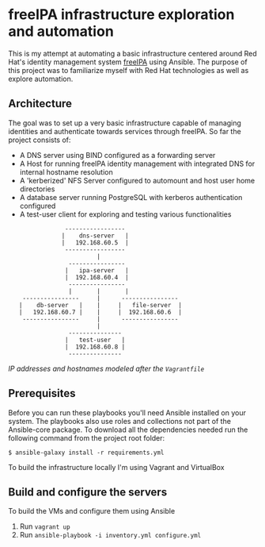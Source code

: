 # freeIPA infrastructure exploration and automation
This is my attempt at automating a basic infrastructure centered around Red Hat's identity management system [freeIPA](https://www.freeipa.org/) using Ansible. The purpose of this project was to familiarize myself with Red Hat technologies as well as explore automation.

## Architecture
The goal was to set up a very basic infrastructure capable of managing identities and authenticate towards services through freeIPA. So far the project consists of:

* A DNS server using BIND configured as a forwarding server
* A Host for running freeIPA identity management with integrated DNS for internal hostname resolution
* A 'kerberized' NFS Server configured to automount and host user home directories
* A database server running PostgreSQL with kerberos authentication configured
* A test-user client for exploring and testing various functionalities

``` 
                -----------------
               |    dns-server   |
               |   192.168.60.5  |
                -----------------
                         |
                 ----------------
                |   ipa-server   |
                |  192.168.60.4  |
                 ----------------
                 |       |       |
    ----------------     |      ----------------
   |    db-server   |    |     |   file-server  |
   |   192.168.60.7 |    |     |  192.168.60.6  |
    ----------------     |      ----------------
                         |      
                 ---------------
                |   test-user   |
                |  192.168.60.8 |
                 ---------------

```
*IP addresses and hostnames modeled after the ```Vagrantfile```*

## Prerequisites

Before you can run these playbooks you'll need Ansible installed on your system. The playbooks also use roles and collections not part of the Ansible-core package. To download all the dependencies needed run the following command from the project root folder:

```
$ ansible-galaxy install -r requirements.yml
```

To build the infrastructure locally I'm using Vagrant and VirtualBox

## Build and configure the servers
To build the VMs and configure them using Ansible
1. Run ```vagrant up``` 
2. Run ```ansible-playbook -i inventory.yml configure.yml```